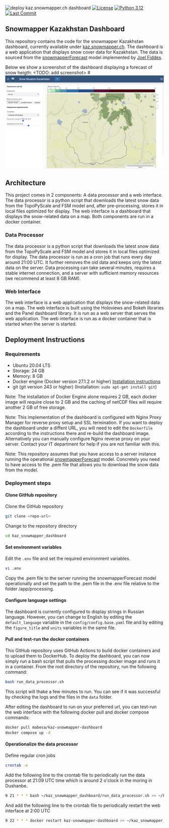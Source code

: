 ![deploy kaz.snowmapper.ch dashboard](https://github.com/hydrosolutions/kaz_snowmapper_dashboard/actions/workflows/docker-build-push.yml/badge.svg) [![License](https://img.shields.io/github/license/hydrosolutions/kaz_snowmapper_dashboard)](https://github.com/hydrosolutions/kaz_snowmapper_dashboard/blob/main/LICENSE) [![Python 3.12](https://img.shields.io/badge/python-3.11-blue.svg)](https://www.python.org/downloads/release/python-311/) [![Last Commit](https://img.shields.io/github/last-commit/hydrosolutions/kaz_snowmapper_dashboard)](https://github.com/hydrosolutions/kaz_snowmapper_dashboard/commits/main)

## Snowmapper Kazakhstan Dashboard
This repository contains the code for the snowmapper Kazakhstan dashboard, currently available under [kaz.snowmapper.ch](https://kaz.snowmapper.ch/snowmapper). The dashboard is a web application that displays snow cover data for Kazakhstan. The data is sourced from the [snowmapperForecast](https://github.com/joelfiddes/snowmapperForecast) model implemented by [Joel Fiddes]([@joelfiddes](https://github.com/joelfiddes)).

Below we show a screenshot of the dashboard displaying a forecast of snow heigth:
<TODO: add screenshot>
#![screenshot](static/Screenshot_kazsnowmapper.png)

## Architecture
This project comes in 2 components: A data processor and a web interface. The data processor is a python script that downloads the latest snow data from the TopoPyScale and FSM model and, after pre-processing, stores it in local files optimized for display. The web interface is a dashboard that displays the snow-related data on a map. Both components are run in a docker container.

### Data Processor
The data processor is a python script that downloads the latest snow data from the TopoPyScale and FSM model and stores it in local files optimized for display. The data processor is run as a cron job that runs every day around 21:00 UTC. It further removes the old data and keeps only the latest data on the server. Data processing can take several minutes, requires a stable internet connection, and a server with sufficient memory resources (we recommend at least 8 GB RAM).

### Web Interface
The web interface is a web application that displays the snow-related data on a map. The web interface is built using the Holoviews and Bokeh libraries and the Panel dashboard library. It is run as a web server that serves the web application. The web interface is run as a docker container that is started when the server is started.

## Deployment Instructions
### Requirements
- Ubuntu 20.04 LTS
- Storage: 24 GB
- Memory: 8 GB
- Docker engine (Docker version 27.1.2 or higher) [Installation instructions](https://docs.docker.com/engine/install/ubuntu/)
- git (git version 243 or higher) (Installation: `sudo apt-get install git`)

Note: The installation of Docker Engine alone requires 2 GB, each docker image will require close to 2 GB and the caching of netCDF files will require another 2 GB of free storage.

Note: This implementation of the dashboard is configured with Nginx Proxy Manager for reverse proxy setup and SSL termination. If you want to deploy the dashboard under a diffent URL, you will need to edit the `Dockerfile` according to the instructions there and re-build the dashboard image.
Alternatively you can manually configure Nginx reverse proxy on your server. Contact your IT department for help if you are not familiar with this.

Note: This repository assumes that you have access to a server instance running the operational [snowmapperForecast](https://github.com/joelfiddes/snowmapperForecast) model. Concretely you need to have access to the .pem file that allows you to download the snow data from the model.

### Deployment steps
#### Clone GitHub repository
Clone the GitHub repository
```bash
git clone <repo-url>
```

Change to the repository directory
```bash
cd kaz_snowmapper_dashboard
```

#### Set environment variables
Edit the `.env` file and set the required environment variables.
```bash
vi .env
```

Copy the .pem file to the server running the snowmapperForecast model operationally and set the path to the .pem file in the .env file relative to the folder /app/processing.

#### Configure language settings
The dashboard is currently configured to display strings in Russian language. However, you can change to English by editing the `default_language` variable in the `config/config.base.yaml` file and by editing the `figure_title` and `units` variables in the same file.

#### Pull and test-run the docker containers
This GitHub repository uses GitHub Actions to build docker containers and to upload them to DockerHub. To deploy the dashboard, you can now simply run a bash script that pulls the processing docker image and runs it in a container. From the root directory of the repository, run the following command:
```bash
bash run_data_processor.sh
```
This script will thake a few minutes to run. You can see if it was successful by checking the logs and the files in the `data` folder.

After editing the dashboard to run on your preferred url, you can test-run the web interface with the following docker pull and docker compose commands:
```bash
docker pull mabesa/kaz-snowmapper-dashboard
docker compose up -d
```

#### Operationalize the data processor
Define regular cron jobs
```bash
crontab -e
```

Add the following line to the crontab file to periodically run the data processor at 21:09 UTC time which is around 2 o'clock in the moring in Dushanbe.
```bash
9 21 * * * bash ~/kaz_snowmapper_dashboard/run_data_processor.sh >> ~/kaz_snowmapper_dashboard/logs/crontab_processor.log 2>&1
```

And add the following line to the crontab file to periodically restart the web interface at 2:00 UTC
```bash
9 22 * * * docker restart kaz-snowmapper-dashboard >> ~/kaz_snowmapper_dashboard/logs/crontab_dashboard.log 2>&1
```



